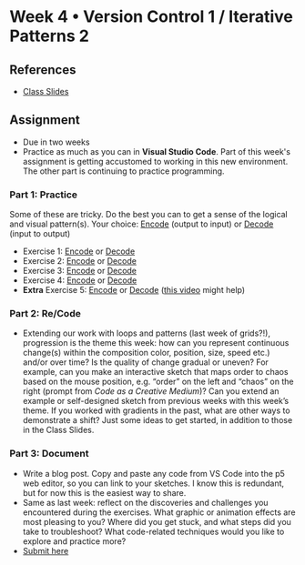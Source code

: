# Week 4 • Version Control 1 / Iterative Patterns 2

## References

- [Class Slides](https://drive.google.com/drive/folders/1CJBvOWjvRA19uFPxTAXgoDglkHBmJadJ?usp=sharing)

## Assignment

- Due in two weeks
- Practice as much as you can in **Visual Studio Code**. Part of this week's
  assignment is getting accustomed to working in this new environment. The other
  part is continuing to practice programming.

### Part 1: Practice

Some of these are tricky. Do the best you can to get a sense of the logical and
visual pattern(s). Your choice:
[Encode](https://github.com/ellennickles/code-your-way-s23/blob/main/encode.md)
(output to input) or
[Decode](https://github.com/ellennickles/code-your-way-s23/blob/main/decode.md)
(input to output)

- Exercise 1: [Encode](https://editor.p5js.org/enickles/full/ioXnSfKXD) or [Decode](https://github.com/ellennickles/code-your-way-s23/blob/main/week4/decode1.js)
- Exercise 2: [Encode](https://editor.p5js.org/enickles/full/tuRBCkhGQ) or [Decode](https://github.com/ellennickles/code-your-way-s23/blob/main/week4/decode2.js)
- Exercise 3: [Encode](https://editor.p5js.org/enickles/full/kZzj9Atg1) or [Decode](https://github.com/ellennickles/code-your-way-s23/blob/main/week4/decode3.js)
- Exercise 4: [Encode](https://editor.p5js.org/enickles/full/Y_x3PiIpy) or
  [Decode](https://github.com/ellennickles/code-your-way-s23/blob/main/week4/decode4.js)
- **Extra** Exercise 5: [Encode](https://editor.p5js.org/enickles/full/2FIH2NzfY) or
  [Decode](https://github.com/ellennickles/code-your-way-s23/blob/main/week4/decode5.js)
  ([this video](https://thecodingtrain.com/challenges/77-recursion) might help)

### Part 2: Re/Code

- Extending our work with
  loops and patterns (last week of grids?!), progression is the theme this week:
  how can you represent continuous change(s) within the composition color,
  position, size, speed etc.) and/or over time? Is the quality of change gradual
  or uneven? For example, can you make an interactive sketch that maps order to chaos based
  on the mouse position, e.g. “order” on the left and “chaos” on the right
  (prompt from _Code as a Creative Medium_)? Can you extend an example or
  self-designed sketch from previous weeks with this week’s theme. If you worked
  with gradients in the past, what are other ways to demonstrate a shift? Just some
  ideas to get started, in addition to those in the Class Slides.

### Part 3: Document

- Write a blog post. Copy and paste any code from VS Code into the p5 web
  editor, so you can link to your sketches. I know this is redundant, but for
  now this is the easiest way to share.
- Same as last week: reflect on the discoveries and challenges you encountered
  during the exercises. What graphic or animation effects are most pleasing to
  you? Where did you get stuck, and what steps did you take to troubleshoot?
  What code-related techniques would you like to explore and practice more?
- [Submit here](https://forms.gle/5AgRQUsAeUj8mVNTA)
